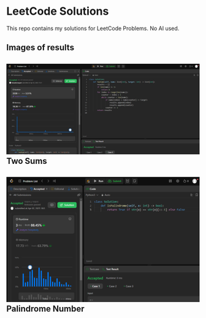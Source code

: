 # LeetCode Solutions
This repo contains my solutions for LeetCode Problems. No AI used.


## Images of results
![two_sums](images/two_sums.png) Two Sums
---
![palindrome_number](images/palindrome_number.png) Palindrome Number
---
